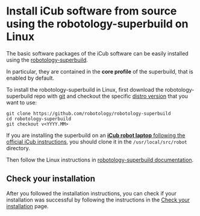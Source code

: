 # Install iCub software from source using the robotology-superbuild on Linux

The basic software packages of the iCub software can be easily installed using the [robotology-superbuild](https://github.com/robotology/robotology-superbuild).

In particular, they are contained in the **core profile** of the superbuild, that is enabled by default.

To install the robotology-superbuild in Linux, first download the robotology-superbuild repo with [git](https://git-scm.com/) and checkout the specific [distro version](../sw_versioning_table/index.md) that you want to use:
~~~
git clone https://github.com/robotology/robotology-superbuild
cd robotology-superbuild
git checkout v<YYYY.MM>
~~~

If you are installing the superbuild on an [**iCub robot laptop** following the official iCub instructions](../icub_operating_systems/other-machines/generic-machine.md), you should clone it in the `/usr/local/src/robot` directory.

Then follow the Linux instructions in [robotology-superbuild documentation](https://github.com/robotology/robotology-superbuild?tab=readme-ov-file#linux-from-source-with-dependencies-provided-by-apt).

## Check your installation
After you followed the installation instructions, you can check if your installation was successful by following the instructions in the [Check your installation](./check_your_installation.md) page.
